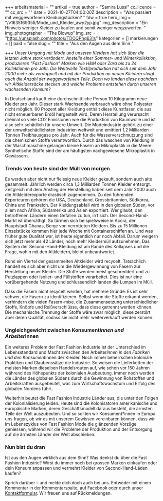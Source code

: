 +++
arbeitsmaterial = ""
artikel = true
author = "Samira Lussi"
cc_licence = ""
cc_src = ""
date = 2021-10-27T04:00:00Z
description = "Was passiert mit weggeworfenen Kleidungstücken? "
fdw = true
hero_img = "/v1635169355/Mode_und_Kleider_awy2yp.jpg"
img_description = "Ein Hinweis weniger Kleider zu kaufen und somit weniger wegzuwerfen. "
img_photographer = "The Blowup"
img_src = "https://unsplash.com/photos/TDOQPhq631s"
kategorien = []
markierungen = []
paid = false
slug = ""
title = "Aus den Augen aus dem Sinn "

+++
_Unser Umgang mit Mode und unseren Kleidern hat sich über die letzten Jahre stark verändert. Anstelle einer Sommer- und Winterkollektion, produzieren “Fast Fashion” Marken wie H&M oder Zara bis zu 24 Kollektionen pro Jahr. Die Weltweite Textilproduktion hat sich seit dem Jahr 2000 mehr als verdoppelt und mit der Produktion an neuen Kleidern steigt auch die Anzahl der weggeworfenen Teile. Doch wo landen diese nachdem wir Altkleidersäcke stecken und welche Probleme entstehen durch unseren wachsenden Konsum?_

In Deutschland kauft eine durchschnittliche Person 10 Kilogramm neue Kleider pro Jahr. Dieser stark Wachsende verbrauch wäre ohne Polyester nicht möglich. 60 Prozent aller Kleidung enthält diese Kunstfaser, die aus nicht erneuerbaren Erdöl hergestellt wird. Deren Herstellung verursacht dreimal so viele CO2 Emissionen wie die Produktion von Baumwolle und ist also sehr schädlich für unsere Umwelt. Die Modeindustrie gehört zu einer der umweltschädlichsten Industrien weltweit und emittiert 1,2 Milliarden Tonnen Treibhausgase pro Jahr. Auch für die Wasserverschmutzung sind die chemischen Stoffe verantwortlich. Durch das waschen von Kleidung in der Waschmaschine gelangen kleine Fasern an Mikroplastik in die Meere. Synthetische Stoffe sind der am häufigsten nachgewiesene Mikroplastik in Gewässern.

### Trends von heute sind der Müll von morgen

Es werden aber nicht nur fleissig neue Kleider gekauft, sondern auch alte gesammelt. Jährlich werden circa 1,3 Milliarden Tonnen Kleider entsorgt. Zeitgleich mit dem Anstieg der Herstellung haben seit dem Jahr 2000 auch die Altkleiderexporte drastisch zugenommen. Zu den führenden Exporteuren gehören die USA, Deutschland, Grossbritannien, Südkorea, China und Frankreich. Der Kleidungsabfall wird in den globalen Süden, vor allem nach Afrika, Südamerika und Asien exportiert. Wer glaubt, den betroffenen Ländern einen Gefallen zu tun, irrt sich. Der Second-Hand-Markt ist übersättigt. So türmen sich beispielsweise in Accra, der Hauptstadt Ghanas, Berge von verrotteten Kleidern. Bis zu 15 Millionen Einzelstücke kommen hier jede Woche mit Containerschiffen an. Und was früher gute Qualität war, ist heute eigentlich nur noch Abfall. Darum weigern sich jetzt mehr als 42 Länder, noch mehr Kleidermüll aufzunehmen, Das System der Second-Hand-Kleidung ist am Rande des Kollapses und die Frage, wohin mit den Altkleidern, bleibt unbeantwortet.

Rund ein Viertel der gesammelten Altkleider wird recycelt. Tatsächlich handelt es sich aber nicht um die Wiedergewinnung von Fasern zur Herstellung neuer Kleider. Die Stoffe werden meist geschreddert und zu Putzlappen oder Isolier- und Füllstoffen verarbeitet. Dies ist nur eine vorübergehende Nutzung und schlussendlich landen die Lumpen im Müll.

Dass die Fasern nicht recycelt werden, hat mehrere Gründe: Es ist sehr schwer, die Fasern zu identifizieren. Selbst wenn die Stoffe erkannt werden, verhindern die vielen Fasern-mixe, die Zusammensetzung unterschiedlicher Stoffe, Knöpfe und Reißverschlüsse, dass diese getrennt werden können. Die mechanische Trennung der Stoffe wäre zwar möglich, diese zerstört aber deren Qualität, sodass sie nicht mehr weiterverkauft werden können.

### Ungleichgewicht zwischen Konsument*innen und Arbeiter*innen

Ein weiteres Problem der Fast Fashion Industrie ist der Unterschied im Lebensstandard und Macht zwischen den Arbeiter*innen in den Fabriken und den Konsument*innen der Kleider. Noch immer beherrschen koloniale Praktiken und Glaubenssätze die Industrie. So weisen die Lieferketten der meisten Marken dieselben Handelsrouten auf, wie schon vor 150 Jahren während des Höhepunkts der kolonialen Ausbeutung. Immer noch werden die Länder des globalen Südens durch die Gewinnung von Rohstoffen und Arbeitskräften ausgebeutet, was zum Wirtschaftswachstum und Erfolg des globalen Nordens führt.

Weiterhin beutet die Fast Fashion Industrie Länder aus, die unter den Folgen der Kolonialisierung leiden. Heute sind die Kolonisatoren amerikanische und europäische Marken, deren Geschäftsmodell daraus besteht, die ärmsten Teile der Welt auszubeuten. Und so sollten wir Konsument*innen in Europa uns fragen, ob wir es mit unserem Gewissen vereinbaren können, dass wir im Lebenszyklus von Fast Fashion Mode die glänzenden Vorzüge geniessen, während wir die Probleme der Produktion und der Entsorgung auf die ärmsten Länder der Welt abschieben.

### Nun bist du dran

Ist aus den Augen wirklich aus dem Sinn? Was denkst du über die Fast Fashion Industrie? Wirst du immer noch bei grossen Marken einkaufen oder dein Konsum anpassen und vermehrt Kleider von Second-Hand-Läden kaufen?

Sprich darüber – und melde dich doch auch bei uns. Entweder mit einem Kommentar in der Kommentarspalte, auf Facebook oder durch unser [Kontaktformular](https://www.chinderzytig.ch/kontakt/). Wir freuen uns auf Rückmeldungen.
